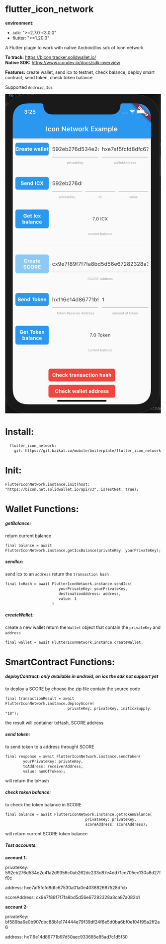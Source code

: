 # flutter_icon_network

**environment:**
  - sdk: ">=2.7.0 <3.0.0"
  - flutter: ">=1.20.0"

A Flutter plugin to work with native Android/Ios sdk of Icon network

**To track:** https://bicon.tracker.solidwallet.io/ \
**Native SDK:** https://www.icondev.io/docs/sdk-overview

**Features:** create wallet, send icx to testnet, check balance, deploy smart contract, send token, check token balance

Supported `Android`, `Ios`

![demo](./demo.png)

# Install:
```
  flutter_icon_network:
    git: https://git.baikal.io/mobile/boilerplate/flutter_icon_network
```

# Init:
```
FlutterIconNetwork.instance.init(host: "https://bicon.net.solidwallet.io/api/v3", isTestNet: true);
```
# Wallet Functions:
##### getBalance:
return current balance
```
final balance = await FlutterIconNetwork.instance.getIcxBalance(privateKey: yourPrivateKey);
```
##### sendIcx:
send Icx to an `address`
return the `transaction hash`
```
final txHash = await FlutterIconNetwork.instance.sendIcx(
                        yourPrivateKey: yourPrivateKey,
                        destinationAddress: address,
                        value: 1
                     )
```
##### createWallet:
create a new wallet
return the `Wallet` object that contain the `privateKey` and `address`
```
final wallet = await FlutterIconNetwork.instance.createWallet;
```
# SmartContract Functions:
##### deployContract: only available in android, on ios the sdk not support yet
to deploy a SCORE by choose the zip file contain the source code
```
final transactionResult = await FlutterIconNetwork.instance.deployScore(
                            privateKey: privateKey, initIcxSupply: "10");
```
the result will container txHash, SCORE address

##### send token:
to send token to a address throught SCORE
```
final response = await FlutterIconNetwork.instance.sendToken(
        yourPrivateKey: privateKey,
        toAddress: receiverAddress,
        value: numOfToken);
```
will return the txHash

##### check token balance:
to check the token balance in SCORE
```
final balance = await FlutterIconNetwork.instance.getTokenBalance(
                                    privateKey: privateKey, 
                                    scoreAddress: scoreAddress);
```
will return current SCORE token balance

##### Test accounts:
**account 1:** 

privateKey: 592eb276d534e2c41a2d9356c0ab262dc233d87e4dd71ce705ec130a8d27ff0c

address: hxe7af5fcfd8dfc67530a01a0e403882687528dfcb

scoreAddress: cx9e7f89f7f7fa8bd5d56e67282328a3ca87a082b1

**account 2:** 

privateKey: bf589ba6e0b907dbc88b1e174444e79f39df24f8e5d0ba6bf0e104f95a2ff2a6

address: hx116e14d86771b97d50aec933685e85ad7c1d5f30


